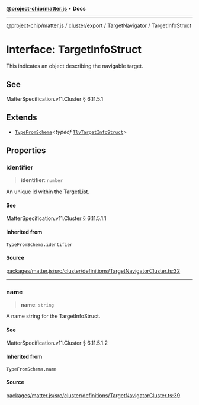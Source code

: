 [**@project-chip/matter.js**](../../../../../README.md) • **Docs**

***

[@project-chip/matter.js](../../../../../modules.md) / [cluster/export](../../../README.md) / [TargetNavigator](../README.md) / TargetInfoStruct

# Interface: TargetInfoStruct

This indicates an object describing the navigable target.

## See

MatterSpecification.v11.Cluster § 6.11.5.1

## Extends

- [`TypeFromSchema`](../../../../../tlv/export/README.md#typefromschemas)\<*typeof* [`TlvTargetInfoStruct`](../README.md#tlvtargetinfostruct)\>

## Properties

### identifier

> **identifier**: `number`

An unique id within the TargetList.

#### See

MatterSpecification.v11.Cluster § 6.11.5.1.1

#### Inherited from

`TypeFromSchema.identifier`

#### Source

[packages/matter.js/src/cluster/definitions/TargetNavigatorCluster.ts:32](https://github.com/project-chip/matter.js/blob/7a8cbb56b87d4ccf34bec5a9a95ab40a1711324f/packages/matter.js/src/cluster/definitions/TargetNavigatorCluster.ts#L32)

***

### name

> **name**: `string`

A name string for the TargetInfoStruct.

#### See

MatterSpecification.v11.Cluster § 6.11.5.1.2

#### Inherited from

`TypeFromSchema.name`

#### Source

[packages/matter.js/src/cluster/definitions/TargetNavigatorCluster.ts:39](https://github.com/project-chip/matter.js/blob/7a8cbb56b87d4ccf34bec5a9a95ab40a1711324f/packages/matter.js/src/cluster/definitions/TargetNavigatorCluster.ts#L39)
